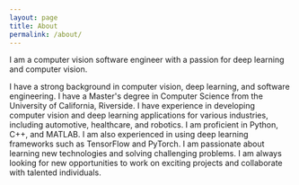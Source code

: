 ```yaml
---
layout: page
title: About
permalink: /about/
---
```


I am a computer vision software engineer with a passion for deep learning and computer vision.

I have a strong background in computer vision, deep learning, and software engineering. I have a Master's degree in Computer Science from the University of California, Riverside. I have experience in developing computer vision and deep learning applications for various industries, including automotive, healthcare, and robotics. I am proficient in Python, C++, and MATLAB. I am also experienced in using deep learning frameworks such as TensorFlow and PyTorch. I am passionate about learning new technologies and solving challenging problems. I am always looking for new opportunities to work on exciting projects and collaborate with talented individuals. 